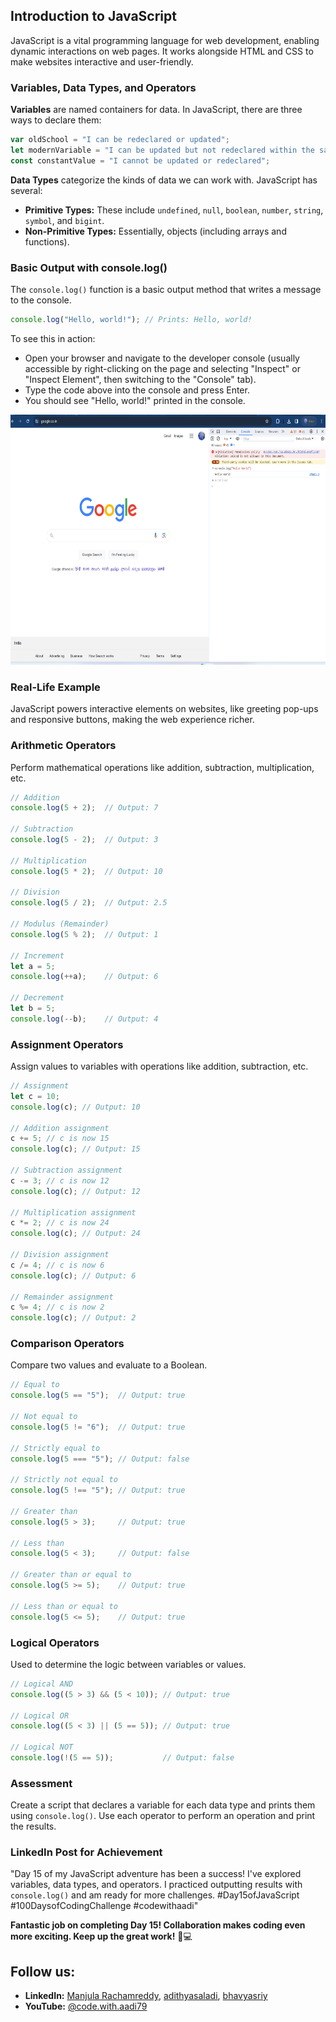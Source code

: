 
## Introduction to JavaScript

JavaScript is a vital programming language for web development, enabling dynamic interactions on web pages. It works alongside HTML and CSS to make websites interactive and user-friendly.

### Variables, Data Types, and Operators

**Variables** are named containers for data. In JavaScript, there are three ways to declare them:

```javascript
var oldSchool = "I can be redeclared or updated";
let modernVariable = "I can be updated but not redeclared within the same scope";
const constantValue = "I cannot be updated or redeclared";
```

**Data Types** categorize the kinds of data we can work with. JavaScript has several:

- **Primitive Types:** These include `undefined`, `null`, `boolean`, `number`, `string`, `symbol`, and `bigint`.
- **Non-Primitive Types:** Essentially, objects (including arrays and functions).

### Basic Output with console.log()

The `console.log()` function is a basic output method that writes a message to the console.

```javascript
console.log("Hello, world!"); // Prints: Hello, world!
```
To see this in action:

- Open your browser and navigate to the developer console (usually accessible by right-clicking on the page and selecting "Inspect" or "Inspect Element", then switching to the "Console" tab).
- Type the code above into the console and press Enter.
- You should see "Hello, world!" printed in the console.

<center><img src="https://github.com/adithyasai/100daysofcodingchallenge/blob/main/images/week3_ss1.png" width="800" height="400"></center>

### Real-Life Example
JavaScript powers interactive elements on websites, like greeting pop-ups and responsive buttons, making the web experience richer.

### Arithmetic Operators
Perform mathematical operations like addition, subtraction, multiplication, etc.

```javascript
// Addition
console.log(5 + 2);  // Output: 7

// Subtraction
console.log(5 - 2);  // Output: 3

// Multiplication
console.log(5 * 2);  // Output: 10

// Division
console.log(5 / 2);  // Output: 2.5

// Modulus (Remainder)
console.log(5 % 2);  // Output: 1

// Increment
let a = 5;
console.log(++a);    // Output: 6

// Decrement
let b = 5;
console.log(--b);    // Output: 4
```

### Assignment Operators
Assign values to variables with operations like addition, subtraction, etc.

```javascript
// Assignment
let c = 10;
console.log(c); // Output: 10

// Addition assignment
c += 5; // c is now 15
console.log(c); // Output: 15

// Subtraction assignment
c -= 3; // c is now 12
console.log(c); // Output: 12

// Multiplication assignment
c *= 2; // c is now 24
console.log(c); // Output: 24

// Division assignment
c /= 4; // c is now 6
console.log(c); // Output: 6

// Remainder assignment
c %= 4; // c is now 2
console.log(c); // Output: 2
```

### Comparison Operators
Compare two values and evaluate to a Boolean.

```javascript
// Equal to
console.log(5 == "5");  // Output: true

// Not equal to
console.log(5 != "6");  // Output: true

// Strictly equal to
console.log(5 === "5"); // Output: false

// Strictly not equal to
console.log(5 !== "5"); // Output: true

// Greater than
console.log(5 > 3);     // Output: true

// Less than
console.log(5 < 3);     // Output: false

// Greater than or equal to
console.log(5 >= 5);    // Output: true

// Less than or equal to
console.log(5 <= 5);    // Output: true
```

### Logical Operators
Used to determine the logic between variables or values.

```javascript
// Logical AND
console.log((5 > 3) && (5 < 10)); // Output: true

// Logical OR
console.log((5 < 3) || (5 == 5)); // Output: true

// Logical NOT
console.log(!(5 == 5));           // Output: false
```
### Assessment

Create a script that declares a variable for each data type and prints them using `console.log()`. Use each operator to perform an operation and print the results.

### LinkedIn Post for Achievement
"Day 15 of my JavaScript adventure has been a success! I've explored variables, data types, and operators. I practiced outputting results with `console.log()` and am ready for more challenges. #Day15ofJavaScript #100DaysofCodingChallenge #codewithaadi"

**Fantastic job on completing Day 15! Collaboration makes coding even more exciting. Keep up the great work!** 🚀💻

## Follow us:

- **LinkedIn:** [Manjula Rachamreddy](https://www.linkedin.com/in/manjula-rachamreddy-182001255/), [adithyasaladi](https://www.linkedin.com/in/adithyasaladi/), [bhavyasriy](https://www.linkedin.com/in/bhavyasriy/)
- **YouTube:** [@code.with.aadi79](https://www.youtube.com/@Code.with.aadi79)


